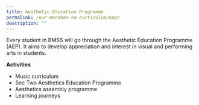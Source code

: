 ```yaml
---
title: Aesthetic Education Programme
permalink: /our-merahan-co-curriculum/aep/
description: ""
---
```

Every student in BMSS will go through the Aesthetic Education Programme (AEP). It aims to develop appreciation and interest in visual and performing arts in students.


**Activities**
* Music curriculum
* Sec Two Aesthetics Education Programme
* Aesthetics assembly programme
* Learning journeys